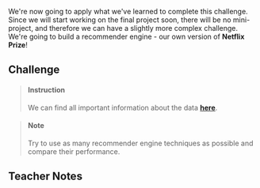 

We're now going to apply what we've learned to complete this challenge. Since we will start working on the final project soon, there will be no mini-project, and therefore we can have a slightly more complex challenge. We're going to build a recommender engine - our own version of **Netflix Prize**!


## Challenge


> #### Instruction
> We can find all important information about the data [**here**](https://www.kaggle.com/netflix-inc/netflix-prize-data).

<!-- -->

> #### Note
> Try to use as many recommender engine techniques as possible and compare their performance.



## Teacher Notes
